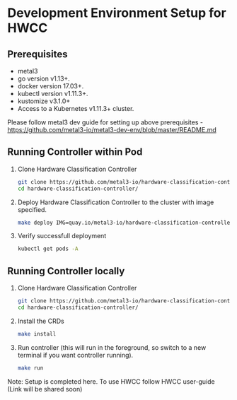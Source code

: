 # Development Environment Setup for HWCC

## Prerequisites

* metal3
* go version v1.13+.
* docker version 17.03+.
* kubectl version v1.11.3+.
* kustomize v3.1.0+
* Access to a Kubernetes v1.11.3+ cluster.

Please follow metal3 dev guide for setting up above prerequisites -
<https://github.com/metal3-io/metal3-dev-env/blob/master/README.md>

## Running Controller within Pod

1. Clone Hardware Classification Controller

    ```bash
   git clone https://github.com/metal3-io/hardware-classification-controller
   cd hardware-classification-controller/
   ```
2. Deploy Hardware Classification Controller to the cluster with image
specified.

    ```bash
   make deploy IMG=quay.io/metal3-io/hardware-classification-controller:latest
   ```
3. Verify successfull deployment

    ```bash
   kubectl get pods -A
   ```

## Running Controller locally

1. Clone Hardware Classification Controller

    ```bash
   git clone https://github.com/metal3-io/hardware-classification-controller
   cd hardware-classification-controller/
   ```
2. Install the CRDs

    ```bash
   make install
   ```
3. Run controller (this will run in the foreground, so switch to a new
terminal if you want controller running).

    ```bash
   make run
   ```

Note: Setup is completed here. To use HWCC follow HWCC user-guide
(Link will be shared soon)